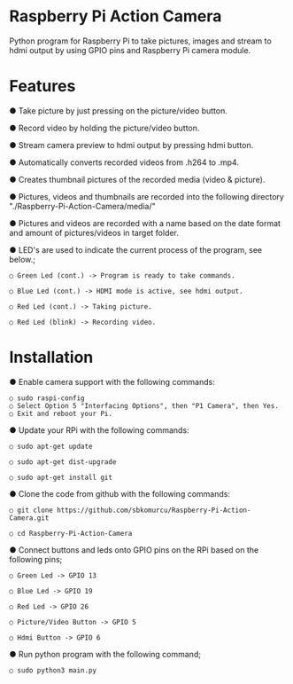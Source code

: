 # Raspberry Pi Action Camera
Python program for Raspberry Pi to take pictures, images and stream to hdmi output by using GPIO pins and Raspberry Pi camera module. 


# Features
● Take picture by just pressing on the picture/video button.

● Record video by holding the picture/video button.

● Stream camera preview to hdmi output by pressing hdmi button.

● Automatically converts recorded videos from .h264 to .mp4.

● Creates thumbnail pictures of the recorded media (video & picture). 

● Pictures, videos and thumbnails are recorded into the following directory "./Raspberry-Pi-Action-Camera/media/"

● Pictures and videos are recorded with a name based on the date format and amount of pictures/videos in target folder. 

● LED's are used to indicate the current process of the program, see below.;

    ○ Green Led (cont.) -> Program is ready to take commands.

    ○ Blue Led (cont.) -> HDMI mode is active, see hdmi output.

    ○ Red Led (cont.) -> Taking picture.

    ○ Red Led (blink) -> Recording video.



# Installation

● Enable camera support with the following commands:

    ○ sudo raspi-config 
    ○ Select Option 5 "Interfacing Options", then "P1 Camera", then Yes.
    ○ Exit and reboot your Pi.

● Update your RPi with the following commands:

    ○ sudo apt-get update

    ○ sudo apt-get dist-upgrade

    ○ sudo apt-get install git

● Clone the code from github with the following commands: 

    ○ git clone https://github.com/sbkomurcu/Raspberry-Pi-Action-Camera.git

    ○ cd Raspberry-Pi-Action-Camera

● Connect buttons and leds onto GPIO pins on the RPi based on the following pins;

    ○ Green Led -> GPIO 13

    ○ Blue Led -> GPIO 19

    ○ Red Led -> GPIO 26

    ○ Picture/Video Button -> GPIO 5

    ○ Hdmi Button -> GPIO 6

● Run python program with the following command;

    ○ sudo python3 main.py

     













